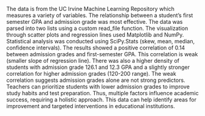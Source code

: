 The data is from the UC Irvine Machine Learning Repository which measures a variety of variables. The relationship between a student’s first semester GPA and admission grade was most effective. The data was parsed into two lists using a custom read_file function. The visualization through scatter plots and regression lines used Matplotlib and NumPy. Statistical analysis was conducted using SciPy.Stats (skew, mean, median, confidence intervals). The results showed a positive correlation of 0.14 between admission grades and first-semester GPA. This correlation is weak (smaller slope of regression line). There was also a higher density of students with admission grade 126.1 and 12.3 GPA and a slightly stronger correlation for higher admission grades (120-200 range). The weak correlation suggests admission grades alone are not strong predictors. Teachers can prioritize students with lower admission grades to improve study habits and test preparation. Thus, multiple factors influence academic success, requiring a holistic approach. This data can help identify areas for improvement and targeted interventions in educational institutions.
